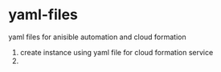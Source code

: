 # yaml-files
yaml files for anisible automation and cloud formation
 1. create instance using yaml file for cloud formation service 
 2.
